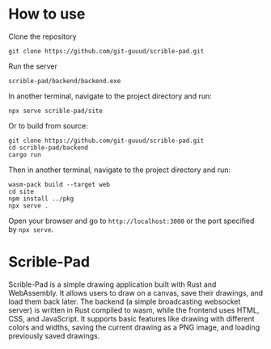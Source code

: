 # How to use
Clone the repository 
```
git clone https://github.com/git-guuud/scrible-pad.git
```
Run the server
```
scrible-pad/backend/backend.exe
```
In another terminal, navigate to the project directory and run:
```
npx serve scrible-pad/site
```

Or to build from source:
```
git clone https://github.com/git-guuud/scrible-pad.git
cd scrible-pad/backend
cargo run
```

Then in another terminal, navigate to the project directory and run:
```
wasm-pack build --target web
cd site
npm install ../pkg
npx serve .
```

Open your browser and go to `http://localhost:3000` or the port specified by `npx serve`.

# Scrible-Pad
Scrible-Pad is a simple drawing application built with Rust and WebAssembly. It allows users to draw on a canvas, save their drawings, and load them back later. The backend (a simple broadcasting websocket server) is written in Rust compiled to wasm, while the frontend uses HTML, CSS, and JavaScript. 
It supports basic features like drawing with different colors and widths, saving the current drawing as a PNG image, and loading previously saved drawings.
